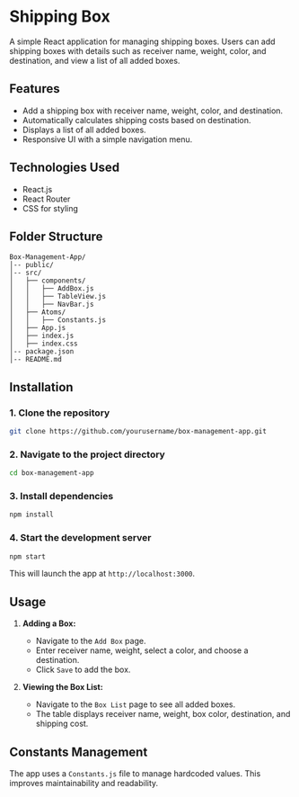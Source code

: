 # Shipping Box

A simple React application for managing shipping boxes. Users can add shipping boxes with details such as receiver name, weight, color, and destination, and view a list of all added boxes.

## Features

- Add a shipping box with receiver name, weight, color, and destination.
- Automatically calculates shipping costs based on destination.
- Displays a list of all added boxes.
- Responsive UI with a simple navigation menu.

## Technologies Used

- React.js
- React Router
- CSS for styling

## Folder Structure

```
Box-Management-App/
│-- public/
│-- src/
│   ├── components/
│   │   ├── AddBox.js
│   │   ├── TableView.js
│   │   ├── NavBar.js
│   ├── Atoms/
│   │   ├── Constants.js
│   ├── App.js
│   ├── index.js
│   ├── index.css
│-- package.json
│-- README.md
```

## Installation

### 1. Clone the repository

```sh
git clone https://github.com/yourusername/box-management-app.git
```

### 2. Navigate to the project directory

```sh
cd box-management-app
```

### 3. Install dependencies

```sh
npm install
```

### 4. Start the development server

```sh
npm start
```

This will launch the app at `http://localhost:3000`.

## Usage

1. **Adding a Box:**

   - Navigate to the `Add Box` page.
   - Enter receiver name, weight, select a color, and choose a destination.
   - Click `Save` to add the box.

2. **Viewing the Box List:**
   - Navigate to the `Box List` page to see all added boxes.
   - The table displays receiver name, weight, box color, destination, and shipping cost.

## Constants Management

The app uses a `Constants.js` file to manage hardcoded values. This improves maintainability and readability.
